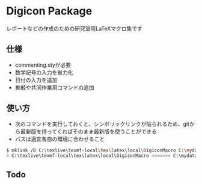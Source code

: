 # Digicon Package

レポートなどの作成のための研究室用LaTeXマクロ集です

##  仕様

- commenting.styが必要
- 数学記号の入力を省力化
- 日付の入力を追加
- 推敲や共同作業用コマンドの追加

## 使い方

- 次のコマンドを実行しておくと、シンボリックリンクが貼られるため、gitから最新版を持ってくればそのまま最新版を使うことができる
- パスは適宜各自の環境に合わせること
```bash
$ mklink /D C:\texlive\texmf-local\tex\latex\local\DigiconMacro C:\mydata
> C:\texlive\texmf-local\tex\latex\local\DigiconMacro <<===>> C:\mydata のシンボリック リンクが作成されました
```

## Todo
